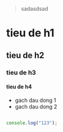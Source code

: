 >sadasdsad


# tieu de h1
## tieu de h2
### tieu de h3
#### tieu de h4


- gach dau dong 1 
- gach dau dong 2


```javascript

console.log("123");


```
